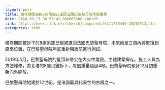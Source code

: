```yaml
---
layout: post
title: 維修期間被拆8座吊鐘已運回法國巴黎聖母院準備重置
date: 2024-09-13 06:53:41.000000000 +08:00
link: https://news.rthk.hk/rthk/ch/component/k2/1770446-20240913.htm
categories: rthk
---
```


維修期間被拆下的8座吊鐘已經被運回法國巴黎聖母院，未來兩至三周內將恢復到原來位置，在巴黎聖母院年底重新開放前進行測試。

2019年4月，巴黎聖母院的屋頂和塔尖在大火中燒毀，主體建築保存。施工人員為方便維修，將北塔的8座吊鐘拆下，每個重量超過4噸。巴黎聖母院預計12月初重新向外開放。

巴黎聖母院始建於12世紀，是法國最具代表性的古蹟之一。
